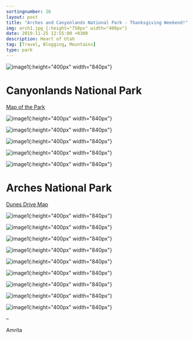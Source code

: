 ```yaml
---
sortingnumber: 26
layout: post
title: "Arches and Canyonlands National Park - Thanksgiving Weekend!"
img: arch1.jpg {:height="750px" width="400px"}
date: 2019-11-25 12:55:00 +0300
description: Heart of Utah
tag: [Travel, Blogging, Mountains]
type: park
---
```




![image1]({{site.baseurl}}/assets/img/arches/1.jpg){:height="400px" width="840px"}




# Canyonlands National Park

[Map of the Park](https://www.nps.gov/cave/planyourvisit/upload/cave_map.pdf)



![image1]({{site.baseurl}}/assets/img/arches/2.jpg){:height="400px" width="840px"}


![image1]({{site.baseurl}}/assets/img/arches/3.jpg){:height="400px" width="840px"}


![image1]({{site.baseurl}}/assets/img/arches/5.jpg){:height="400px" width="840px"}


![image1]({{site.baseurl}}/assets/img/arches/6.jpg){:height="400px" width="840px"}


![image1]({{site.baseurl}}/assets/img/arches/7.jpg){:height="400px" width="840px"}


# Arches National Park

[Dunes Drive Map](https://www.nps.gov/whsa/planyourvisit/upload/Dunes_Drive_Map_8_11_16_-870KB_PDF.pdf)


![image1]({{site.baseurl}}/assets/img/arches/8.jpg){:height="400px" width="840px"}


![image1]({{site.baseurl}}/assets/img/arches/9.jpg){:height="400px" width="840px"}



![image1]({{site.baseurl}}/assets/img/arches/10.jpg){:height="400px" width="840px"}

![image1]({{site.baseurl}}/assets/img/arches/11.jpg){:height="400px" width="840px"}

![image1]({{site.baseurl}}/assets/img/arches/12.jpg){:height="400px" width="840px"}

![image1]({{site.baseurl}}/assets/img/arches/13.jpg){:height="400px" width="840px"}

![image1]({{site.baseurl}}/assets/img/arches/14.jpg){:height="400px" width="840px"}

![image1]({{site.baseurl}}/assets/img/arches/15.jpg){:height="400px" width="840px"}

![image1]({{site.baseurl}}/assets/img/arches/16.jpg){:height="400px" width="840px"}






–

Amrita
